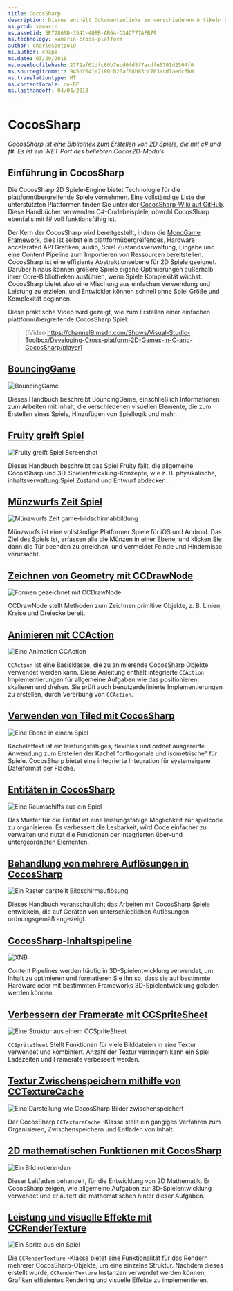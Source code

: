 ```yaml
---
title: CocosSharp
description: Dieses enthält Dokumentenlinks zu verschiedenen Artikeln über 3D-Spielentwicklung mit CocosSharp.
ms.prod: xamarin
ms.assetid: 5E72869D-3541-408B-AB64-D34C777AFB79
ms.technology: xamarin-cross-platform
author: charlespetzold
ms.author: chape
ms.date: 03/29/2018
ms.openlocfilehash: 2772af61dfc60b7ecd0fd5f7ecdfe5701d2504f0
ms.sourcegitcommit: 945df041e2180cb20af08b83cc703ecd1aedc6b0
ms.translationtype: MT
ms.contentlocale: de-DE
ms.lasthandoff: 04/04/2018
---
```

# <a name="cocossharp"></a>CocosSharp

_CocosSharp ist eine Bibliothek zum Erstellen von 2D Spiele, die mit c# und f#. Es ist ein .NET Port des beliebten Cocos2D-Moduls._

## <a name="introduction-to-cocossharp"></a>Einführung in CocosSharp

Die CocosSharp 2D Spiele-Engine bietet Technologie für die plattformübergreifende Spiele vornehmen. Eine vollständige Liste der unterstützten Plattformen finden Sie unter der [CocosSharp-Wiki auf GitHub](https://github.com/mono/CocosSharp/wiki).
Diese Handbücher verwenden C#-Codebeispiele, obwohl CocosSharp ebenfalls mit f# voll funktionsfähig ist.

Der Kern der CocosSharp wird bereitgestellt, indem die [MonoGame Framework](http://www.monogame.net/), dies ist selbst ein plattformübergreifendes, Hardware accelerated API Grafiken, audio, Spiel Zustandsverwaltung, Eingabe und eine Content Pipeline zum Importieren von Ressourcen bereitstellen.
CocosSharp ist eine effiziente Abstraktionsebene für 2D Spiele geeignet.
Darüber hinaus können größere Spiele eigene Optimierungen außerhalb ihrer Core-Bibliotheken ausführen, wenn Spiele Komplexität wächst. CocosSharp bietet also eine Mischung aus einfachen Verwendung und Leistung zu erzielen, und Entwickler können schnell ohne Spiel Größe und Komplexität beginnen.

Diese praktische Video wird gezeigt, wie zum Erstellen einer einfachen plattformübergreifende CocosSharp Spiel:

> [!Video https://channel9.msdn.com/Shows/Visual-Studio-Toolbox/Developing-Cross-platform-2D-Games-in-C-and-CocosSharp/player]

## <a name="bouncinggamegraphics-gamescocossharpbouncing-gamemd"></a>[BouncingGame](~/graphics-games/cocossharp/bouncing-game.md)

![BouncingGame](images/bouncing-game.png "BouncingGame")

Dieses Handbuch beschreibt BouncingGame, einschließlich Informationen zum Arbeiten mit Inhalt, die verschiedenen visuellen Elemente, die zum Erstellen eines Spiels, Hinzufügen von Spiellogik und mehr.

## <a name="fruity-falls-gamegraphics-gamescocossharpfruity-fallsmd"></a>[Fruity greift Spiel](~/graphics-games/cocossharp/fruity-falls.md)

![Fruity greift Spiel Screenshot](images/fruity-falls.png "Fruity greift game-bildschirmabbildung")

Dieses Handbuch beschreibt das Spiel Fruity fällt, die allgemeine CocosSharp und 3D-Spielentwicklung-Konzepte, wie z. B. physikalische, inhaltsverwaltung Spiel Zustand und Entwurf abdecken.  

## <a name="coin-time-gamegraphics-gamescocossharpcointimemd"></a>[Münzwurfs Zeit Spiel](~/graphics-games/cocossharp/cointime.md)

![Münzwurfs Zeit game-bildschirmabbildung](images/cointime.png "Münzwurfs Zeit game-bildschirmabbildung")

Münzwurfs ist eine vollständige Platformer Spiele für iOS und Android. Das Ziel des Spiels ist, erfassen alle die Münzen in einer Ebene, und klicken Sie dann die Tür beenden zu erreichen, und vermeidet Feinde und Hindernisse verursacht.

## <a name="drawing-geometry-with-ccdrawnodegraphics-gamescocossharpccdrawnodemd"></a>[Zeichnen von Geometry mit CCDrawNode](~/graphics-games/cocossharp/ccdrawnode.md)

![Formen gezeichnet mit CCDrawNode](images/ccdrawnode.png "Formen gezeichnet mit CCDrawNode")

CCDrawNode stellt Methoden zum Zeichnen primitive Objekte, z. B. Linien, Kreise und Dreiecke bereit.

## <a name="animating-with-ccactiongraphics-gamescocossharpccactionmd"></a>[Animieren mit CCAction](~/graphics-games/cocossharp/ccaction.md)

![Eine Animation CCAction](images/ccaction.png "ein CCAction Animation")

`CCAction` ist eine Basisklasse, die zu animierende CocosSharp Objekte verwendet werden kann. Diese Anleitung enthält integrierte `CCAction` Implementierungen für allgemeine Aufgaben wie das positionieren, skalieren und drehen. Sie prüft auch benutzerdefinierte Implementierungen zu erstellen, durch Vererbung von `CCAction`.

## <a name="using-tiled-with-cocossharpgraphics-gamescocossharptiledmd"></a>[Verwenden von Tiled mit CocosSharp](~/graphics-games/cocossharp/tiled.md)

![Eine Ebene in einem Spiel](images/tiled.png "einer Ebene in einem Spiel")

Kacheleffekt ist ein leistungsfähiges, flexibles und ordnet ausgereifte Anwendung zum Erstellen der Kachel "orthogonale und isometrische" für Spiele. CocosSharp bietet eine integrierte Integration für systemeigene Dateiformat der Fläche.

## <a name="entities-in-cocossharpgraphics-gamescocossharpentitiesmd"></a>[Entitäten in CocosSharp](~/graphics-games/cocossharp/entities.md)

![Eine Raumschiffs aus ein Spiel](images/entities.png "eine Raumschiffs aus ein Spiel")

Das Muster für die Entität ist eine leistungsfähige Möglichkeit zur spielcode zu organisieren. Es verbessert die Lesbarkeit, wird Code einfacher zu verwalten und nutzt die Funktionen der integrierten über-und untergeordneten Elementen.

## <a name="handling-multiple-resolutions-in-cocossharpgraphics-gamescocossharpresolutionsmd"></a>[Behandlung von mehrere Auflösungen in CocosSharp](~/graphics-games/cocossharp/resolutions.md)

![Ein Raster darstellt Bildschirmauflösung](images/resolutions.png "ein Raster, die Bildschirmauflösung darstellt.")

Dieses Handbuch veranschaulicht das Arbeiten mit CocosSharp Spiele entwickeln, die auf Geräten von unterschiedlichen Auflösungen ordnungsgemäß angezeigt.

## <a name="cocossharp-content-pipelinegraphics-gamescocossharpcontent-pipelineindexmd"></a>[CocosSharp-Inhaltspipeline](~/graphics-games/cocossharp/content-pipeline/index.md)

![XNB](images/content-pipeline.png "XNB")

Content Pipelines werden häufig in 3D-Spielentwicklung verwendet, um Inhalt zu optimieren und formatieren Sie ihn so, dass sie auf bestimmte Hardware oder mit bestimmten Frameworks 3D-Spielentwicklung geladen werden können.

## <a name="improving-frame-rate-with-ccspritesheetgraphics-gamescocossharpccspritesheetmd"></a>[Verbessern der Framerate mit CCSpriteSheet](~/graphics-games/cocossharp/ccspritesheet.md)

![Eine Struktur aus einem CCSpriteSheet](images/ccspritesheet.png "eine Struktur aus einem CCSpriteSheet")

`CCSpriteSheet` Stellt Funktionen für viele Bilddateien in eine Textur verwendet und kombiniert. Anzahl der Textur verringern kann ein Spiel Ladezeiten und Framerate verbessert werden.

## <a name="texture-caching-using-cctexturecachegraphics-gamescocossharptexture-cachemd"></a>[Textur Zwischenspeichern mithilfe von CCTextureCache](~/graphics-games/cocossharp/texture-cache.md)

![Eine Darstellung wie CocosSharp Bilder zwischenspeichert](images/texture-cache.png "eine Darstellung wie CocosSharp Bilder zwischenspeichert")

Der CocosSharp `CCTextureCache` -Klasse stellt ein gängiges Verfahren zum Organisieren, Zwischenspeichern und Entladen von Inhalt. 

## <a name="2d-math-with-cocossharpgraphics-gamescocossharpmathmd"></a>[2D mathematischen Funktionen mit CocosSharp](~/graphics-games/cocossharp/math.md)

![Ein Bild rotierenden](images/math.png "ein Bild gedreht wird")

Dieser Leitfaden behandelt, für die Entwicklung von 2D Mathematik. Er CocosSharp zeigen, wie allgemeine Aufgaben zur 3D-Spielentwicklung verwendet und erläutert die mathematischen hinter dieser Aufgaben.

## <a name="performance-and-visual-effects-with-ccrendertexturegraphics-gamescocossharpccrendertexturemd"></a>[Leistung und visuelle Effekte mit CCRenderTexture](~/graphics-games/cocossharp/ccrendertexture.md)

![Ein Sprite aus ein Spiel](images/ccrendertexture.png "ein Sprite aus ein Spiel")

Die `CCRenderTexture` -Klasse bietet eine Funktionalität für das Rendern mehrerer CocosSharp-Objekte, um eine einzelne Struktur. Nachdem dieses erstellt wurde, `CCRenderTexture` Instanzen verwendet werden können, Grafiken effizientes Rendering und visuelle Effekte zu implementieren.
